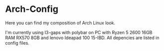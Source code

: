 # Arch-Config
Here you can find my composition of Arch Linux look.

I'm currently using I3-gaps with polybar on PC with Ryzen 5 2600 16GB RAM RX570 8GB and lenovo Ideapad 100 15-IBD. All depencies are listed in config files.
